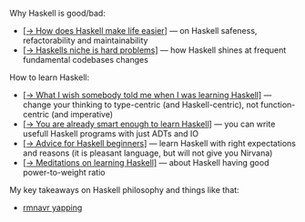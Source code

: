 Why Haskell is good/bad:
* [[→ How does Haskell make life easier]](https://williamyaoh.com/posts/2019-11-30-how-does-haskell-make-life-easier.html)
  — on Haskell safeness, refactorability and maintainability
* [[→ Haskells niche is hard problems]](https://cdsmith.wordpress.com/2011/03/13/haskells-niche-hard-problems/)
  — how Haskell shines at frequent fundamental codebases changes

How to learn Haskell:
* [[→ What I wish somebody told me when I was learning Haskell]](https://www.poberezkin.com/posts/2021-04-21-what-i-wish-somebody-told-me-when-i-was-learning-Haskell.html)
  — change your thinking to type-centric (and Haskell-centric), not function-centric (and imperative)
* [[→ You are already smart enough to learn Haskell]](https://williamyaoh.com/posts/2019-10-05-you-are-already-smart-enough.html)
  — you can write usefull Haskell programs with just ADTs and IO
* [[→ Advice for Haskell beginners]](https://www.haskellforall.com/2017/10/advice-for-haskell-beginners.html)
  — learn Haskell with right expectations and reasons (it is pleasant language, but will not give you Nirvana)
* [[→ Meditations on learning Haskell]](https://bitemyapp.com/blog/meditations-on-learning-haskell/)
  — about Haskell having good power-to-weight ratio

My key takeaways on Haskell philosophy and things like that:
* [rmnavr yapping](https://github.com/rmnavr/hs_study/blob/main/yapping/my_yapping.md)


